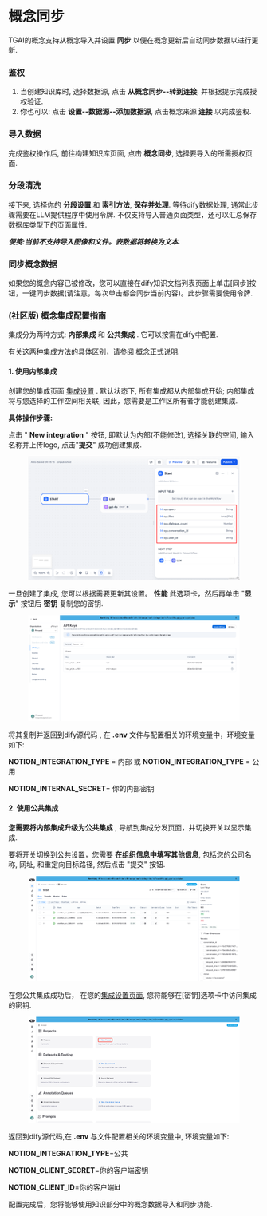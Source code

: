 # 概念同步

TGAI的概念支持从概念导入并设置 **同步** 以便在概念更新后自动同步数据以进行更新.

### 鉴权

1. 当创建知识库时, 选择数据源, 点击 **从概念同步--转到连接**, 并根据提示完成授权验证.
2. 你也可以: 点击 **设置--数据源--添加数据源**, 点击概念来源 **连接** 以完成鉴权.

<!-- <figure><img src="../../.gitbook/assets/notion-connect.png" alt=""><figcaption><p>概念链接</p></figcaption></figure> -->

### 导入数据

完成鉴权操作后, 前往构建知识库页面, 点击 **概念同步**, 选择要导入的所需授权页面.

### 分段清洗

接下来, 选择你的 **分段设置** 和 **索引方法**, **保存并处理**. 等待dify数据处理, 通常此步骤需要在LLM提供程序中使用令牌. 不仅支持导入普通页面类型，还可以汇总保存数据库类型下的页面属性.

_**便笺:当前不支持导入图像和文件。表数据将转换为文本.**_

### 同步概念数据

如果您的概念内容已被修改，您可以直接在dify知识文档列表页面上单击[同步]按钮，一键同步数据(请注意，每次单击都会同步当前内容)。此步骤需要使用令牌.

<!-- <figure><img src="../../.gitbook/assets/sync-notion-data.png" alt=""><figcaption><p>同步概念数据</p></figcaption></figure> -->

### (社区版) 概念集成配置指南

集成分为两种方式: **内部集成** 和 **公共集成** . 它可以按需在dify中配置.

有关这两种集成方法的具体区别，请参阅 [概念正式说明](https://developers.notion.com/docs/authorization).

#### 1. **使用内部集成**

创建您的集成页面 [集成设置](https://www.notion.so/my-integrations) . 默认状态下, 所有集成都从内部集成开始; 内部集成将与您选择的工作空间相关联, 因此，您需要是工作区所有者才能创建集成.

**具体操作步骤:**

点击 " **New integration** " 按钮, 即默认为内部(不能修改), 选择关联的空间, 输入名称并上传logo, 点击"**提交**" 成功创建集成.

<figure><img src="../../.gitbook/assets/image (4).png" alt=""><figcaption></figcaption></figure>

一旦创建了集成, 您可以根据需要更新其设置。 **性能** 此选项卡，然后再单击 "**显示**" 按钮后 **密钥** 复制您的密钥.

<figure><img src="../../.gitbook/assets/image (1) (1) (1) (1) (1).png" alt=""><figcaption></figcaption></figure>

将其复制并返回到dify源代码 , 在 **.env** 文件与配置相关的环境变量中，环境变量如下:

**NOTION\_INTEGRATION\_TYPE** = 内部 或 **NOTION\_INTEGRATION\_TYPE** = 公用

**NOTION\_INTERNAL\_SECRET**= 你的内部密钥

#### 2. **使用公共集成**

**您需要将内部集成升级为公共集成** , 导航到集成分发页面，并切换开关以显示集成.

要将开关切换到公共设置，您需要 **在组织信息中填写其他信息**, 包括您的公司名称, 网址, 和重定向目标路径, 然后点击 "提交" 按钮.

<figure><img src="../../.gitbook/assets/image (2) (1) (1).png" alt=""><figcaption></figcaption></figure>

在您公共集成成功后， 在您的[集成设置页面](https://www.notion.so/my-integrations), 您将能够在[密钥]选项卡中访问集成的密钥.

<figure><img src="../../.gitbook/assets/image (3) (1) (1).png" alt=""><figcaption></figcaption></figure>

返回到dify源代码,在 **.env** 与文件配置相关的环境变量中, 环境变量如下:

**NOTION\_INTEGRATION\_TYPE**=公共

**NOTION\_CLIENT\_SECRET**=你的客户端密钥

**NOTION\_CLIENT\_ID**=你的客户端id

配置完成后，您将能够使用知识部分中的概念数据导入和同步功能.
